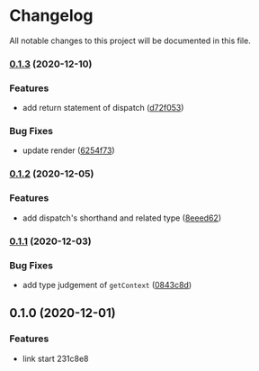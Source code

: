 # Changelog
All notable changes to this project will be documented in this file.

### [0.1.3](https://github.com/zixiCat/easy-create-react-context/compare/v0.1.1...v0.1.3) (2020-12-10)


### Features

* add return statement of dispatch ([d72f053](https://github.com/zixiCat/easy-create-react-context/commit/d72f0539391e66cde31b3d4c99eda18796448ccb))

### Bug Fixes

* update render ([6254f73](https://github.com/zixiCat/easy-create-react-context/commit/6254f7369aeb53fe034d6fa07a8870248d872a77))

### [0.1.2](https://github.com/zixiCat/easy-create-react-context/compare/v0.1.1...v0.1.2) (2020-12-05)


### Features

* add dispatch's shorthand and related type ([8eeed62](https://github.com/zixiCat/easy-create-react-context/commit/8eeed62e89d6227b24cc793a2f29557397cc948e))

### [0.1.1](https://github.com/zixiCat/easy-create-react-context/compare/v0.1.0...v0.1.1) (2020-12-03)


### Bug Fixes

* add type judgement of `getContext` ([0843c8d](https://github.com/zixiCat/easy-create-react-context/commit/0843c8d1cce4c881453b43dba57d6afc43687a2e))

## 0.1.0 (2020-12-01)


### Features

* link start 231c8e8
